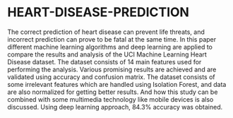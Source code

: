 # HEART-DISEASE-PREDICTION

The correct prediction of heart disease can prevent life threats, and incorrect prediction can prove to be fatal at the same time. In this paper different machine learning algorithms and deep learning are applied to compare the results and analysis of the UCI Machine Learning Heart Disease dataset. The dataset consists of 14 main features used for performing the analysis. Various promising results are achieved and are validated using accuracy and confusion matrix. The dataset consists of some irrelevant features which are handled using Isolation Forest, and data are also normalized for getting better results. And how this study can be combined with some multimedia technology like mobile devices is also discussed. Using deep learning approach, 84.3% accuracy was obtained.
